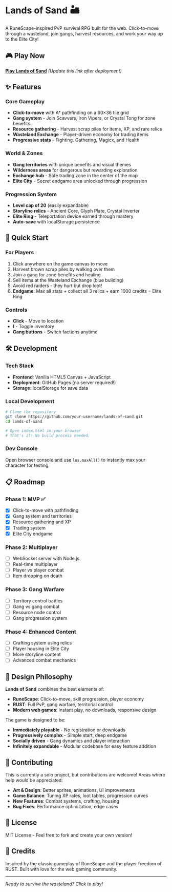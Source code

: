 # Lands of Sand 🏜️

A RuneScape-inspired PvP survival RPG built for the web. Click-to-move through a wasteland, join gangs, harvest resources, and work your way up to the Elite City!

## 🎮 Play Now

**[Play Lands of Sand](https://your-username.github.io/lands-of-sand)** *(Update this link after deployment)*

## ✨ Features

### Core Gameplay
- **Click-to-move** with A* pathfinding on a 60×36 tile grid
- **Gang system** - Join Scavvers, Iron Vipers, or Crystal Tong for zone benefits
- **Resource gathering** - Harvest scrap piles for items, XP, and rare relics
- **Wasteland Exchange** - Player-driven economy for trading items
- **Progressive stats** - Fighting, Gathering, Magicx, and Health

### World & Zones
- **Gang territories** with unique benefits and visual themes
- **Wilderness areas** for dangerous but rewarding exploration  
- **Exchange hub** - Safe trading zone in the center of the map
- **Elite City** - Secret endgame area unlocked through progression

### Progression System
- **Level cap of 20** (easily expandable)
- **Storyline relics** - Ancient Core, Glyph Plate, Crystal Inverter
- **Elite Ring** - Teleportation device earned through mastery
- **Auto-save** with localStorage persistence

## 🚀 Quick Start

### For Players
1. Click anywhere on the game canvas to move
2. Harvest brown scrap piles by walking over them
3. Join a gang for zone benefits and healing
4. Sell items at the Wasteland Exchange (blue building)
5. Avoid red raiders - they hurt but drop loot!
6. **Endgame**: Max all stats + collect all 3 relics + earn 1000 credits = Elite Ring

### Controls
- **Click** - Move to location
- **I** - Toggle inventory
- **Gang buttons** - Switch factions anytime

## 🛠️ Development

### Tech Stack
- **Frontend**: Vanilla HTML5 Canvas + JavaScript
- **Deployment**: GitHub Pages (no server required!)
- **Storage**: localStorage for save data

### Local Development
```bash
# Clone the repository
git clone https://github.com/your-username/lands-of-sand.git
cd lands-of-sand

# Open index.html in your browser
# That's it! No build process needed.
```

### Dev Console
Open browser console and use `los.maxAll()` to instantly max your character for testing.

## 📋 Roadmap

### Phase 1: MVP ✅
- [x] Click-to-move with pathfinding
- [x] Gang system and territories  
- [x] Resource gathering and XP
- [x] Trading system
- [x] Elite City endgame

### Phase 2: Multiplayer
- [ ] WebSocket server with Node.js
- [ ] Real-time multiplayer
- [ ] Player vs player combat
- [ ] Item dropping on death

### Phase 3: Gang Warfare
- [ ] Territory control battles
- [ ] Gang vs gang combat
- [ ] Resource node control
- [ ] Gang progression system

### Phase 4: Enhanced Content
- [ ] Crafting system using relics
- [ ] Player housing in Elite City
- [ ] More storyline content
- [ ] Advanced combat mechanics

## 🎨 Design Philosophy

**Lands of Sand** combines the best elements of:
- **RuneScape**: Click-to-move, skill progression, player economy
- **RUST**: Full PvP, gang warfare, territorial control
- **Modern web games**: Instant play, no downloads, responsive design

The game is designed to be:
- **Immediately playable** - No registration or downloads
- **Progressively complex** - Simple start, deep endgame
- **Socially driven** - Gang dynamics and player interaction
- **Infinitely expandable** - Modular codebase for easy feature addition

## 🤝 Contributing

This is currently a solo project, but contributions are welcome! Areas where help would be appreciated:

- **Art & Design**: Better sprites, animations, UI improvements
- **Game Balance**: Tuning XP rates, loot tables, progression curves  
- **New Features**: Combat systems, crafting, housing
- **Bug Fixes**: Performance optimization, edge cases

## 📄 License

MIT License - Feel free to fork and create your own version!

## 🙏 Credits

Inspired by the classic gameplay of RuneScape and the player freedom of RUST. Built with love for the web gaming community.

---

*Ready to survive the wasteland? Click to play!*
